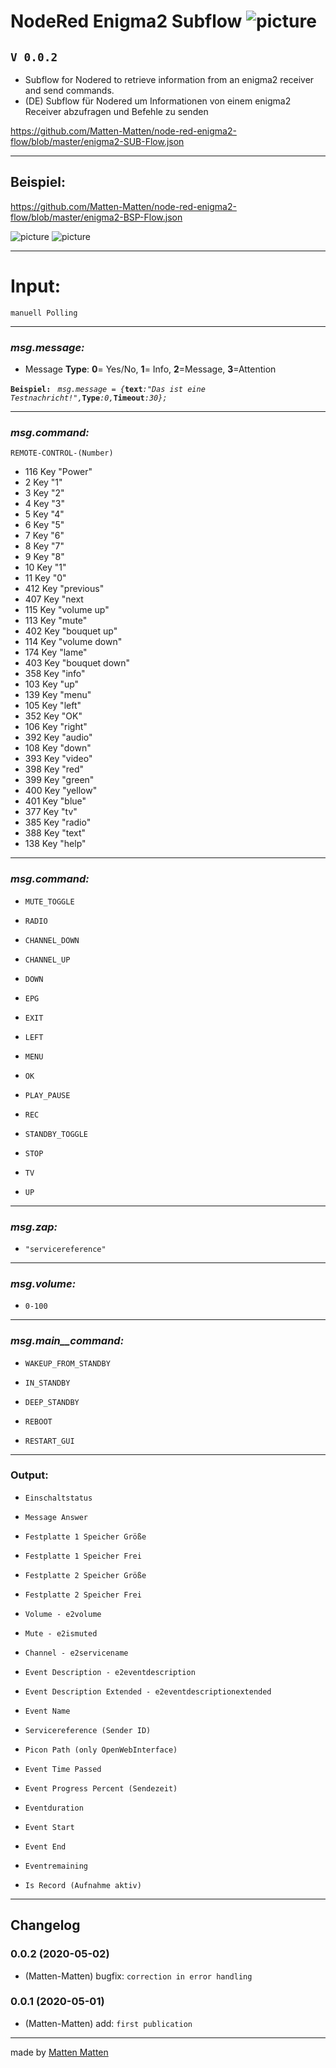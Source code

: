 # **NodeRed Enigma2 Subflow** ![picture](https://avatars3.githubusercontent.com/u/5375661?s=50&v=4)
## `V 0.0.2`
 - Subflow for Nodered to retrieve information from an enigma2 receiver and send commands.
 - (DE) Subflow für Nodered um Informationen von einem enigma2 Receiver abzufragen und Befehle zu senden
 
https://github.com/Matten-Matten/node-red-enigma2-flow/blob/master/enigma2-SUB-Flow.json

---
## Beispiel:

https://github.com/Matten-Matten/node-red-enigma2-flow/blob/master/enigma2-BSP-Flow.json

![picture](https://raw.githubusercontent.com/Matten-Matten/node-red-enigma2-flow/master/picture/Node-RED_enigma2.png)
![picture](https://raw.githubusercontent.com/Matten-Matten/node-red-enigma2-flow/master/picture/Node-RED%20_%201enigma2%20flow%20config.png)

---

# **Input:**

`manuell Polling`

---
### _msg.message:_


- Message **Type**: **0**= Yes/No, **1**= Info, **2**=Message, **3**=Attention

**`Beispiel: `**
_`msg.message = {`_**`text`**_`:"Das ist eine Testnachricht!",`_**`Type`**_`:0,`_**`Timeout`**_`:30};`_

---
### _msg.command:_

`REMOTE-CONTROL-(Number)`

 - 116 Key "Power"	
 - 2   Key "1"	 
 - 3   Key "2"	
 - 4   Key "3"	
 - 5   Key "4"	
 - 6   Key "5"	
 - 7   Key "6"	
 - 8   Key "7"	
 - 9   Key "8"	
 - 10  Key "1"	
 - 11  Key "0"	
 - 412 Key "previous"	
 - 407 Key "next	
 - 115 Key "volume up"	
 - 113 Key "mute"	
 - 402 Key "bouquet up"	
 - 114 Key "volume down"	
 - 174 Key "lame"	
 - 403 Key "bouquet down"	
 - 358 Key "info"	
 - 103 Key "up"	
 - 139 Key "menu"	
 - 105 Key "left"	
 - 352 Key "OK"	
 - 106 Key "right"	
 - 392 Key "audio"	
 - 108 Key "down"	
 - 393 Key "video"	
 - 398 Key "red"	
 - 399 Key "green"	
 - 400 Key "yellow"	
 - 401 Key "blue"	
 - 377 Key "tv"	
 - 385 Key "radio"	
 - 388 Key "text"	
 - 138 Key "help"	

---
### _msg.command:_

 - `MUTE_TOGGLE`
 
 - `RADIO`
 
 - `CHANNEL_DOWN`
 
 - `CHANNEL_UP`
 
 - `DOWN`
 
 - `EPG`
 
 - `EXIT`
 
 - `LEFT`
 
 - `MENU`
 
 - `OK`
 
 - `PLAY_PAUSE`
 
 - `REC`
 
 - `STANDBY_TOGGLE`
 
 - `STOP`
 
 - `TV`
 
 - `UP`

---
### _msg.zap:_

 - `"servicereference"`

---
### _msg.volume:_

 - `0-100`

---
### _msg.main__command:_

 - `WAKEUP_FROM_STANDBY`
 
 - `IN_STANDBY`
 
 - `DEEP_STANDBY`
 
 - `REBOOT`
 
 - `RESTART_GUI`


---

### **Output:**

 * `Einschaltstatus`
 
 * `Message Answer`
 
 * `Festplatte 1 Speicher Größe`
 
 * `Festplatte 1 Speicher Frei`
 
 * `Festplatte 2 Speicher Größe`
 
 * `Festplatte 2 Speicher Frei`
 
 * `Volume - e2volume`
 
 * `Mute - e2ismuted`
 
 * `Channel - e2servicename`
 
 * `Event Description - e2eventdescription`
 
 * `Event Description Extended - e2eventdescriptionextended`
 
 * `Event Name`
 
 * `Servicereference (Sender ID)`
 
 * `Picon Path (only OpenWebInterface)`
 
 * `Event Time Passed`
 
 * `Event Progress Percent (Sendezeit)`
 
 * `Eventduration`
 
 * `Event Start`
 
 * `Event End`
 
 * `Eventremaining`
 
 * `Is Record (Aufnahme aktiv)`

---

## Changelog

### 0.0.2 (2020-05-02)
* (Matten-Matten)       bugfix: `correction in error handling`

### 0.0.1 (2020-05-01)
* (Matten-Matten)       add: `first publication`

---
made by [Matten Matten](https://github.com/Matten-Matten)
